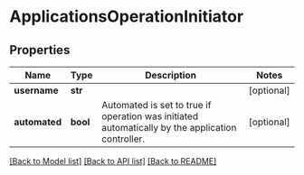 # ApplicationsOperationInitiator

## Properties
Name | Type | Description | Notes
------------ | ------------- | ------------- | -------------
**username** | **str** |  | [optional] 
**automated** | **bool** | Automated is set to true if operation was initiated automatically by the application controller. | [optional] 

[[Back to Model list]](../README.md#documentation-for-models) [[Back to API list]](../README.md#documentation-for-api-endpoints) [[Back to README]](../README.md)

